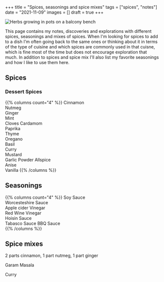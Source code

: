 +++
title = "Spices, seasonings and spice mixes"
tags = ["spices", "notes"]
date = "2021-11-09"
images = []
draft = true
+++

![Herbs growing in pots on a balcony bench](/img/recipes/herbs.jpg)

This page contains my notes, discoveries and explorations with different spices, seasonings and mixes of spices. When I'm looking for spices to add to a dish I'm often going back to the same ones or thinking about it in terms of the type of cuisine and which spices are commonly used in that cuisne, which is fine most of the time but does not encourage exploration that much. In addition to spices and spice mix I'll also list my favorite seasonings and how I like to use them here.

## Spices

### Dessert Spices

{{% columns count="4" %}}
Cinnamon  
Nutmeg  
Ginger  
Mint  
Cloves
Cardamom  
Paprika  
Thyme  
Oregano  
Basil  
Curry  
Mustard  
Garlic Powder
Allspice  
Anise  
Vanilla
{{% /columns %}}

## Seasonings

{{% columns count="4" %}}
Soy Sauce  
Worcesteshire Sauce  
Apple cider Vinegar  
Red Wine Vinegar  
Hoisin Sauce  
Tabasco Sauce
BBQ Sauce  
{{% /columns %}}

## Spice mixes

2 parts cinnamon, 1 part nutmeg, 1 part ginger

Garam Masala

Curry
